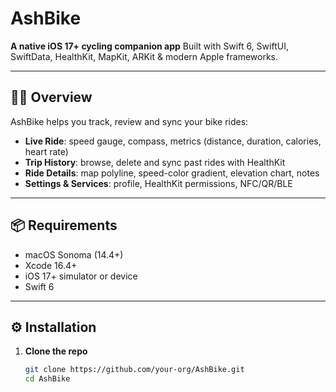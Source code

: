 # AshBike

**A native iOS 17+ cycling companion app**
Built with Swift 6, SwiftUI, SwiftData, HealthKit, MapKit, ARKit & modern Apple frameworks.

---

## 🚴‍♀️ Overview

AshBike helps you track, review and sync your bike rides:

- **Live Ride**: speed gauge, compass, metrics (distance, duration, calories, heart rate)
- **Trip History**: browse, delete and sync past rides with HealthKit
- **Ride Details**: map polyline, speed-color gradient, elevation chart, notes
- **Settings & Services**: profile, HealthKit permissions, NFC/QR/BLE

---

## 📦 Requirements

- macOS Sonoma (14.4+)
- Xcode 16.4+
- iOS 17+ simulator or device
- Swift 6

---

## ⚙️ Installation

1. **Clone the repo**
   ```bash
   git clone https://github.com/your-org/AshBike.git
   cd AshBike
